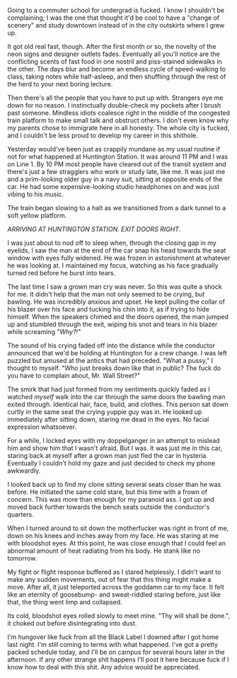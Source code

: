 Going to a commuter school for undergrad is fucked. I know I shouldn't be complaining; I was the one that thought it'd be cool to have a "change of scenery" and study downtown instead of in the city outskirts where I grew up. 

It got old real fast, though. After the first month or so, the novelty of the neon signs and designer outlets fades. Eventually all you'll notice are the conflicting scents of fast food in one nostril and piss-stained sidewalks in the other. The days blur and become an endless cycle of speed-walking to class, taking notes while half-asleep, and then shuffling through the rest of the herd to your next boring lecture. 

Then there's all the people that you have to put up with. Strangers eye me down for no reason. I instinctually double-check my pockets after I brush past someone. Mindless idiots coalesce right in the middle of the congested train platform to make small talk and obstruct others. I don't even know why my parents chose to immigrate here in all honesty. The whole city is fucked, and I couldn't be less proud to develop my career in this shithole. 

Yesterday would've been just as crappily mundane as my usual routine if not for what happened at Huntington Station. It was around 11 PM and I was on Line 1. By 10 PM most people have cleared out of the transit system and there's just a few stragglers who work or study late, like me. It was just me and a prim-looking older guy in a navy suit, sitting at opposite ends of the car. He had some expensive-looking studio headphones on and was just vibing to his music. 

The train began slowing to a halt as we transitioned from a dark tunnel to a soft yellow platform.

*ARRIVING AT HUNTINGTON STATION. EXIT DOORS RIGHT.*

I was just about to nod off to sleep when, through the closing gap in my eyelids, I saw the man at the end of the car snap his head towards the seat window with eyes fully widened. He was frozen in astonishment at whatever he was looking at. I maintained my focus, watching as his face gradually turned red before he burst into tears. 

The last time I saw a grown man cry was never. So this was quite a shock for me. It didn't help that the man not only seemed to be crying, but bawling. He was incredibly anxious and upset. He kept pulling the collar of his blazer over his face and tucking his chin into it, as if trying to hide himself. When the speakers chimed and the doors opened, the man jumped up and stumbled through the exit, wiping his snot and tears in his blazer while screaming *"Why?!"*

The sound of his crying faded off into the distance while the conductor announced that we'd be holding at Huntington for a crew change. I was left puzzled but amused at the antics that had preceded. "What a pussy," I thought to myself. "Who just breaks down like that in public? The fuck do you have to complain about, Mr. Wall Street?"

The smirk that had just formed from my sentiments quickly faded as I watched *myself* walk into the car through the same doors the bawling man exited through. Identical hair, face, build, and clothes. This person sat down curtly in the same seat the crying yuppie guy was in. He looked up immediately after sitting down, staring me dead in the eyes. No facial expression whatsoever. 

For a while, I locked eyes with my doppelganger in an attempt to mislead him and show him that I wasn't afraid. But I was. It was just me in this car, staring back at myself after a grown man just fled the car in hysteria. Eventually I couldn't hold my gaze and just decided to check my phone awkwardly.

I looked back up to find my clone sitting several seats closer than he was before. He initiated the same cold stare, but this time with a frown of concern. This was more than enough for my paranoid ass. I got up and moved back further towards the bench seats outside the conductor's quarters. 

When I turned around to sit down the motherfucker was right in front of me, down on his knees and inches away from my face. He was staring at me with bloodshot eyes. At this point, he was close enough that I could feel an abnormal amount of heat radiating from his body. He stank like no tomorrow. 

My fight or flight response buffered as I stared helplessly. I didn't want to make any sudden movements, out of fear that this thing might make a move. After all, it just teleported across the goddamn car to my face. It felt like an eternity of goosebump- and sweat-riddled staring before, just like that, the thing went limp and collapsed. 

Its cold, bloodshot eyes rolled slowly to meet mine. "Thy will shall be done.", it choked out before disintegrating into dust. 

I'm hungover like fuck from all the Black Label I downed after I got home last night. I'm still coming to terms with what happened. I've got a pretty packed schedule today, and I'll be on campus for several hours later in the afternoon. If any other strange shit happens I'll post it here because fuck if I know how to deal with this shit. Any advice would be appreciated.